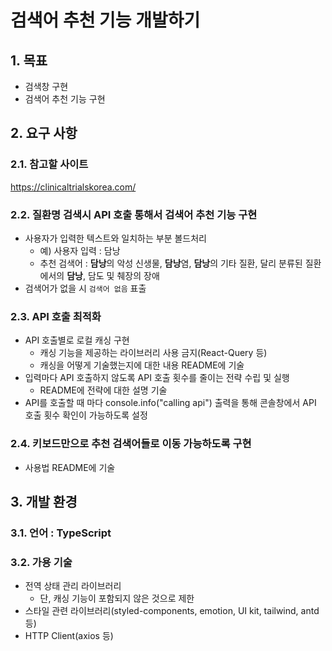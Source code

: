 # 검색어 추천 기능 개발하기

## 1. 목표
- 검색창 구현
- 검색어 추천 기능 구현

## 2. 요구 사항
### 2.1. 참고할 사이트
https://clinicaltrialskorea.com/
### 2.2. 질환명 검색시 API 호출 통해서 검색어 추천 기능 구현
- 사용자가 입력한 텍스트와 일치하는 부분 볼드처리
  - 예) 사용자 입력 : 담낭
  - 추천 검색어 : **담낭**의 악성 신생물, **담낭**염, **담낭**의 기타 질환, 달리 분류된 질환에서의 **담낭**, 담도 및 췌장의 장애
- 검색어가 없을 시 `검색어 없음` 표출
### 2.3. API 호출 최적화
- API 호출별로 로컬 캐싱 구현
  - 캐싱 기능을 제공하는 라이브러리 사용 금지(React-Query 등)
  - 캐싱을 어떻게 기술했는지에 대한 내용 README에 기술
- 입력마다 API 호출하지 않도록 API 호출 횟수를 줄이는 전략 수립 및 실행
  - README에 전략에 대한 설명 기술
- API를 호출할 때 마다 console.info("calling api") 출력을 통해 콘솔창에서 API 호출 횟수 확인이 가능하도록 설정
### 2.4. 키보드만으로 추천 검색어들로 이동 가능하도록 구현
- 사용법 README에 기술

## 3. 개발 환경
### 3.1. 언어 : TypeScript
### 3.2. 가용 기술
- 전역 상태 관리 라이브러리
  - 단, 캐싱 기능이 포함되지 않은 것으로 제한
- 스타일 관련 라이브러리(styled-components, emotion, UI kit, tailwind, antd 등)
- HTTP Client(axios 등)